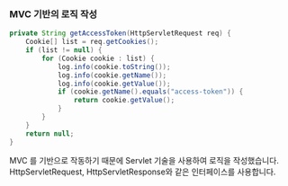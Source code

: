 ### MVC 기반의 로직 작성
```java
private String getAccessToken(HttpServletRequest req) {
    Cookie[] list = req.getCookies();
    if (list != null) {
        for (Cookie cookie : list) {
            log.info(cookie.toString());
            log.info(cookie.getName());
            log.info(cookie.getValue());
            if (cookie.getName().equals("access-token")) {
                return cookie.getValue();
            }
        }
    }
    return null;
}
```
MVC 를 기반으로 작동하기 때문에 Servlet 기술을 사용하여 로직을 작성했습니다.  
HttpServletRequest, HttpServletResponse와 같은 인터페이스를 사용합니다.
